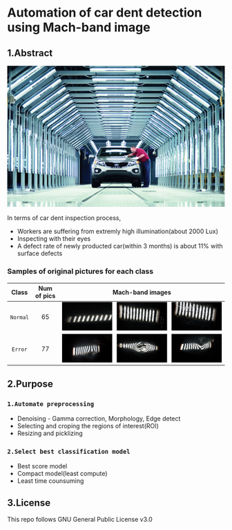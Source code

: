 # Automation of car dent detection using Mach-band image


## 1.Abstract

![current inspection](/imgs/inspection.png)

In terms of car dent inspection process, 
* Workers are suffering from extremly high illumination(about 2000 Lux)
* Inspecting with their eyes
* A defect rate of newly producted car(within 3 months) is about 11% with surface defects

### Samples of original pictures for each class
|Class|Num of pics|Mach-band images|
|:---:|:---:|:---:|
|`Normal`|65|![Normal Images](/imgs/nor_merged.png)|
|`Error`|77|![Error Images](/imgs/err_merged.png)|

## 2.Purpose

### `1.Automate preprocessing`
* Denoising - Gamma correction, Morphology, Edge detect
* Selecting and croping the regions of interest(ROI)
* Resizing and picklizing

### `2.Select best classification model`
* Best score model
* Compact model(least compute)
* Least time counsuming

## 3.License
This repo follows GNU General Public License v3.0
